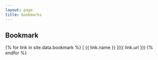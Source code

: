 ```yaml
---
layout: page
title: bookmarks
---
```


## Bookmark

{% for link in site.data.bookmark %}
  [ {{ link.name }} ]({{ link.url }})
{% endfor %}

